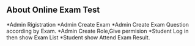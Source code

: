 

## About Online Exam Test

*Admin Rigistration
*Admin Create Exam
*Admin Create Exam Question according by Exam.
*Admin Create Role,Give permision
*Student Log in then show Exam List
*Student show Attend Exam Result.
